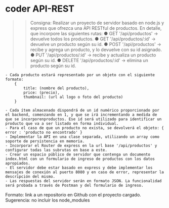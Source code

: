 # coder API-REST 

>> Consigna: Realizar un proyecto de servidor basado en node.js y express que
    ofrezca una API RESTful de productos. En detalle, que incorpore las siguientes rutas:
        ● GET '/api/productos' -> devuelve todos los productos.
        ● GET '/api/productos/:id' -> devuelve un producto según su id.
        ● POST '/api/productos' -> recibe y agrega un producto, y lo devuelve con su id asignado.
        ● PUT '/api/productos/:id' -> recibe y actualiza un producto según su id.
        ● DELETE '/api/productos/:id' -> elimina un producto según su id.

    - Cada producto estará representado por un objeto con el siguiente formato:
        {
            title: (nombre del producto),
            price: (precio),
            thumbnail: (url al logo o foto del producto)
        }

    - Cada ítem almacenado dispondrá de un id numérico proporcionado por el backend, comenzando en 1, y que se irá incrementando a medida de que se incorporenproductos. Ese id será utilizado para identificar un producto que va a ser listado en forma individual.
    - Para el caso de que un producto no exista, se devolverá el objeto: { error : 'producto no encontrado' }
    - Implementar la API en una clase separada, utilizando un array como soporte de persistencia en memoria.
    - Incorporar el Router de express en la url base '/api/productos' y configurar todas las subrutas en base a este.
    - Crear un espacio público de servidor que contenga un documento index.html con un formulario de ingreso de productos con los datos apropiados.
    - El servidor debe estar basado en express y debe implementar los mensajes de conexión al puerto 8080 y en caso de error, representar la descripción del mismo.
    - Las respuestas del servidor serán en formato JSON. La funcionalidad será probada a través de Postman y del formulario de ingreso.

Formato: link a un repositorio en Github con el proyecto cargado.
Sugerencia: no incluir los node_modules
